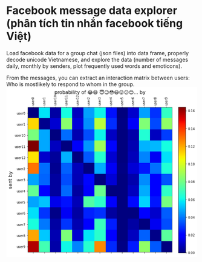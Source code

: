 # Facebook message data explorer (phân tích tin nhắn facebook tiếng Việt)

Load facebook data for a group chat (json files) into data frame, properly decode unicode Vietnamese, and explore the data (number of messages daily, monthly by senders, plot frequently used words and emoticons). 

From the messages, you can extract an interaction matrix between users: Who is mostlikely to respond to whom in the group.
![](https://github.com/quynhneo/facebook-message-data-explorer/blob/master/interaction.png)

